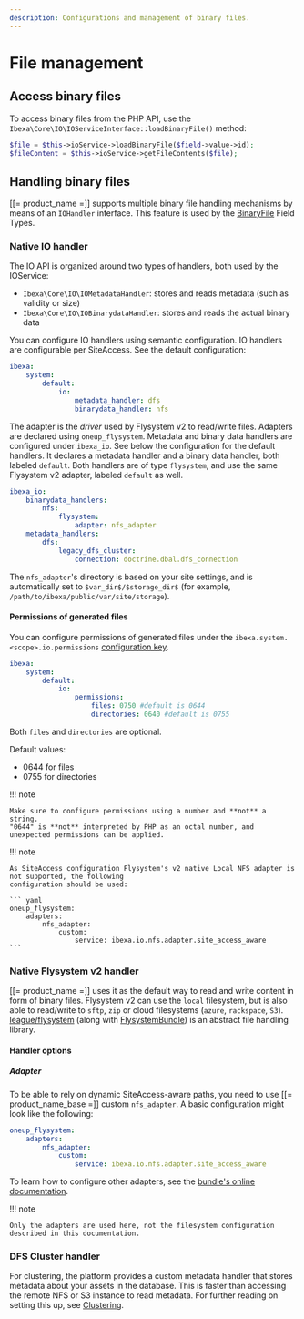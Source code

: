 ```yaml
---
description: Configurations and management of binary files.
---
```


# File management

## Access binary files

To access binary files from the PHP API, use the `Ibexa\Core\IO\IOServiceInterface::loadBinaryFile()` method:

```php
$file = $this->ioService->loadBinaryFile($field->value->id);
$fileContent = $this->ioService->getFileContents($file);
```

## Handling binary files

[[= product_name =]] supports multiple binary file handling mechanisms by means of an `IOHandler` interface. This feature is used by the [BinaryFile](imagefield.md) Field Types.

### Native IO handler

The IO API is organized around two types of handlers, both used by the IOService:

- `Ibexa\Core\IO\IOMetadataHandler`: stores and reads metadata (such as validity or size)
- `Ibexa\Core\IO\IOBinarydataHandler`: stores and reads the actual binary data

You can configure IO handlers using semantic configuration. IO handlers are configurable per SiteAccess.
See the default configuration:

``` yaml
ibexa:
    system:
        default:
            io:
                metadata_handler: dfs
                binarydata_handler: nfs
```

The adapter is the *driver* used by Flysystem v2 to read/write files. Adapters are declared using `oneup_flysystem`. 
Metadata and binary data handlers are configured under `ibexa_io`. See below the configuration for the default handlers. It declares a metadata handler and a binary data handler, both labeled `default`. Both handlers are of type `flysystem`, and use the same Flysystem v2 adapter, labeled `default` as well.

``` yaml
ibexa_io:
    binarydata_handlers:
        nfs:
            flysystem:
                adapter: nfs_adapter
    metadata_handlers:
        dfs:
            legacy_dfs_cluster:
                connection: doctrine.dbal.dfs_connection
```

The `nfs_adapter`'s directory is based on your site settings, and is automatically set to `$var_dir$/$storage_dir$` (for example, `/path/to/ibexa/public/var/site/storage`).

#### Permissions of generated files

You can configure permissions of generated files under the `ibexa.system.<scope>.io.permissions` [configuration key](configuration.md#configuration-files).

``` yaml
ibexa:
    system:
        default:
            io:
                permissions:
                    files: 0750 #default is 0644
                    directories: 0640 #default is 0755
```

Both `files` and `directories` are optional.

Default values:

- 0644 for files
- 0755 for directories

!!! note

    Make sure to configure permissions using a number and **not** a string.
    "0644" is **not** interpreted by PHP as an octal number, and unexpected permissions can be applied.

!!! note

    As SiteAccess configuration Flysystem's v2 native Local NFS adapter is not supported, the following
    configuration should be used:

    ``` yaml
    oneup_flysystem:
        adapters:
            nfs_adapter:
                custom:
                    service: ibexa.io.nfs.adapter.site_access_aware
    ```


### Native Flysystem v2 handler

[[= product_name =]] uses it as the default way to read and write content in form of binary files. Flysystem v2 can use the `local` filesystem, but is also able to read/write to `sftp`, `zip` or cloud filesystems (`azure`, `rackspace`, `S3`).
[league/flysystem](http://flysystem.thephpleague.com/) (along with [FlysystemBundle](https://github.com/1up-lab/OneupFlysystemBundle/)) is an abstract file handling library.

#### Handler options

##### Adapter

To be able to rely on dynamic SiteAccess-aware paths, you need to use [[= product_name_base =]] custom `nfs_adapter`. A basic configuration might look like the following:

``` yaml
oneup_flysystem:
    adapters:
        nfs_adapter:
            custom:
                service: ibexa.io.nfs.adapter.site_access_aware
```

To learn how to configure other adapters, see the [bundle's online documentation](https://github.com/1up-lab/OneupFlysystemBundle/blob/main/doc/index.md#step3-configure-your-filesystems). 

!!! note

    Only the adapters are used here, not the filesystem configuration described in this documentation.

### DFS Cluster handler

For clustering, the platform provides a custom metadata handler that stores metadata about your assets in the database.
This is faster than accessing the remote NFS or S3 instance to read metadata. For further reading on setting this up, see [Clustering](clustering.md).
